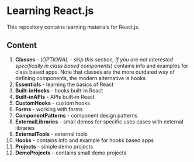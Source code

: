# Learning React.js

This repository contains learning materials for React.js.

## Content

1. **Classes** - (_OPTIONAL - skip this section, if you are not interested specifically in class based components_) contains info and examples for class based apps. Note that classes are the more outdated way of defining components, the modern alternative is hooks
2. **Essentials** - learning the basics of React
3. **Built-inHooks** - hooks built-in React
4. **Built-inAPIs** - APIs built-in React
5. **CustomHooks** - custom hooks
6. **Forms** - working with forms
7. **ComponentPatterns** - component design patterns
8. **ExternalLibraries** - small demos for specific uses cases with external libraries
9. **ExternalTools** - external tools
10. **Hooks** - contains info and example for hooks based apps
11. **Projects** - simple demo projects
12. **DemoProjects** - contains small demo projects
